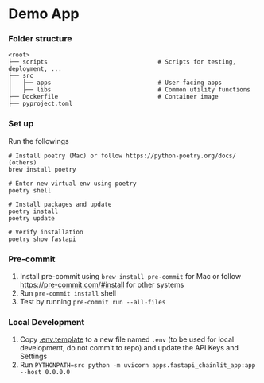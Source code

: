# Demo App

### Folder structure
```
<root>
├── scripts                               # Scripts for testing, deployment, ...
├── src
│   ├── apps                              # User-facing apps
│   ├── libs                              # Common utility functions
├── Dockerfile                            # Container image
├── pyproject.toml
```


### Set up
Run the followings

```shell
# Install poetry (Mac) or follow https://python-poetry.org/docs/ (others)
brew install poetry

# Enter new virtual env using poetry
poetry shell

# Install packages and update
poetry install
poetry update

# Verify installation
poetry show fastapi
```

### Pre-commit
1. Install pre-commit using `brew install pre-commit` for Mac or follow https://pre-commit.com/#install for other systems
2. Run `pre-commit install` shell
3. Test by running `pre-commit run --all-files`


### Local Development
1. Copy [.env.template](.env.template) to a new file named `.env` (to be used for local development, do not commit to repo) and update the API Keys and Settings
2. Run `PYTHONPATH=src python -m uvicorn apps.fastapi_chainlit_app:app --host 0.0.0.0`
